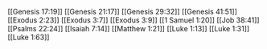 [[Genesis 17:19]]
[[Genesis 21:17]]
[[Genesis 29:32]]
[[Genesis 41:51]]
[[Exodus 2:23]]
[[Exodus 3:7]]
[[Exodus 3:9]]
[[1 Samuel 1:20]]
[[Job 38:41]]
[[Psalms 22:24]]
[[Isaiah 7:14]]
[[Matthew 1:21]]
[[Luke 1:13]]
[[Luke 1:31]]
[[Luke 1:63]]
